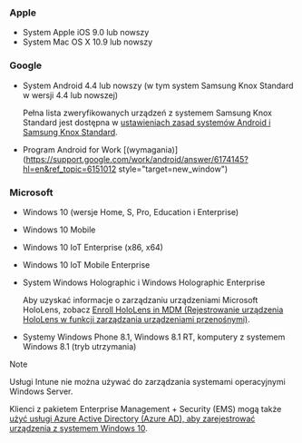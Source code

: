 

### <a name="apple"></a>Apple
- System Apple iOS 9.0 lub nowszy
- System Mac OS X 10.9 lub nowszy

### <a name="google"></a>Google
- System Android 4.4 lub nowszy (w tym system Samsung Knox Standard w wersji 4.4 lub nowszej)

  Pełna lista zweryfikowanych urządzeń z systemem Samsung Knox Standard jest dostępna w [ustawieniach zasad systemów Android i Samsung Knox Standard](/intune-classic/android-policy-settings-in-microsoft-intune.md#supported-samsung-knox-standard-devices).


- Program Android for Work [(wymagania)](https://support.google.com/work/android/answer/6174145?hl=en&ref_topic=6151012 style="target=new_window")

### <a name="microsoft"></a>Microsoft

- Windows 10 (wersje Home, S, Pro, Education i Enterprise)
- Windows 10 Mobile
- Windows 10 IoT Enterprise (x86, x64)
- Windows 10 IoT Mobile Enterprise
- System Windows Holographic i Windows Holographic Enterprise

  Aby uzyskać informacje o zarządzaniu urządzeniami Microsoft HoloLens, zobacz [Enroll HoloLens in MDM (Rejestrowanie urządzenia HoloLens w funkcji zarządzania urządzeniami przenośnymi)](https://docs.microsoft.com/hololens/hololens-enroll-mdm).

- Systemy Windows Phone 8.1, Windows 8.1 RT, komputery z systemem Windows 8.1 (tryb utrzymania)

> [!NOTE]
> Usługi Intune nie można używać do zarządzania systemami operacyjnymi Windows Server.

Klienci z pakietem Enterprise Management + Security (EMS) mogą także [użyć usługi Azure Active Directory (Azure AD), aby zarejestrować urządzenia z systemem Windows 10](/intune-classic/deploy-use/set-up-windows-device-management-with-microsoft-intune#azure-active-directory-enrollment).


